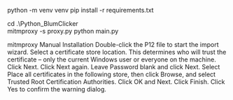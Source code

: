 python -m venv venv
pip install -r requirements.txt


cd .\Python_BlumClicker\
mitmproxy -s proxy.py
python main.py


mitmproxy
Manual Installation
Double-click the P12 file to start the import wizard.
Select a certificate store location. This determines who will trust the certificate – only the current Windows user or everyone on the machine. Click Next.
Click Next again.
Leave Password blank and click Next.
Select Place all certificates in the following store, then click Browse, and select Trusted Root Certification Authorities.
Click OK and Next.
Click Finish.
Click Yes to confirm the warning dialog.